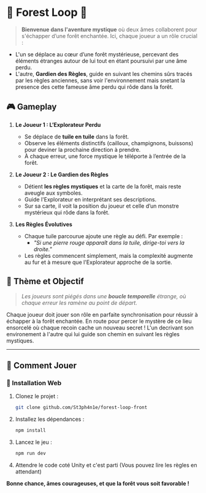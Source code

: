 # 🌲 Forest Loop 🌲

> **Bienvenue dans l'aventure mystique** où deux âmes collaborent pour s'échapper d’une forêt enchantée. Ici, chaque joueur a un rôle crucial :
- L'un se déplace au cœur d’une forêt mystérieuse, percevant des éléments étranges autour de lui tout en étant poursuivi par une âme perdu.
- L'autre, **Gardien des Règles**, guide en suivant les chemins sûrs tracés par les règles anciennes, sans voir l'environnement mais snetant la presence des cette fameuse âme perdu qui rôde dans la forêt.

## 🎮 Gameplay

1. **Le Joueur 1 : L’Explorateur Perdu**
   - Se déplace de **tuile en tuile** dans la forêt.
   - Observe les éléments distinctifs (cailloux, champignons, buissons) pour deviner la prochaine direction à prendre.
   - À chaque erreur, une force mystique le téléporte à l’entrée de la forêt.

2. **Le Joueur 2 : Le Gardien des Règles**
   - Détient **les règles mystiques** et la carte de la forêt, mais reste aveugle aux symboles.
   - Guide l'Explorateur en interprétant ses descriptions.
   - Sur sa carte, il voit la position du joueur et celle d’un monstre mystérieux qui rôde dans la forêt.

3. **Les Règles Évolutives**
   - Chaque tuile parcourue ajoute une règle au défi. Par exemple :
      - *"Si une pierre rouge apparaît dans la tuile, dirige-toi vers la droite."*
   - Les règles commencent simplement, mais la complexité augmente au fur et à mesure que l'Explorateur approche de la sortie.

## 📜 Thème et Objectif

> *Les joueurs sont piégés dans une **boucle temporelle** étrange, où chaque erreur les ramène au point de départ.*

Chaque joueur doit jouer son rôle en parfaite synchronisation pour réussir à échapper à la forêt enchantée. En route pour percer le mystère de ce lieu ensorcelé où chaque recoin cache un nouveau secret !
L'un decrivant son environement à l'autre qui lui guide son chemin en suivant les règles mystiques.

---

## 🎲 Comment Jouer

### 🚀 Installation Web

1. Clonez le projet :
   ```bash
   git clone github.com/St3ph4n1e/forest-loop-front

2. Installez les dépendances :
   ```bash
   npm install
   ```
3. Lancez le jeu :

    ```bash
    npm run dev
    ```

4. Attendre le code coté Unity et c'est parti (Vous pouvez lire les règles en attendant)



**Bonne chance, âmes courageuses, et que la forêt vous soit favorable !**